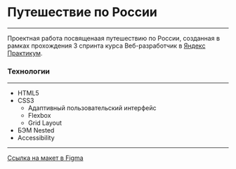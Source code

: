 # **Путешествие по России**
***
Проектная работа посвященаая путешествию по России, созданная в рамках прохождения 3 спринта курса Веб-разработчик в [Яндекс Практикум](https://practicum.yandex.ru "сервис онлайн-образования").

### **Технологии**
***
* HTML5
* CSS3
  * Адаптивный пользовательский интерфейс
  * Flexbox
  * Grid Layout
* БЭМ Nested
* Accessibility
***
[Ссылка на макет в Figma](https://www.figma.com/file/5S2WSbEFL6awjVWJ0NWL8Q/Sprint-3_-Russia-_-desktop-%2B-mobile)
